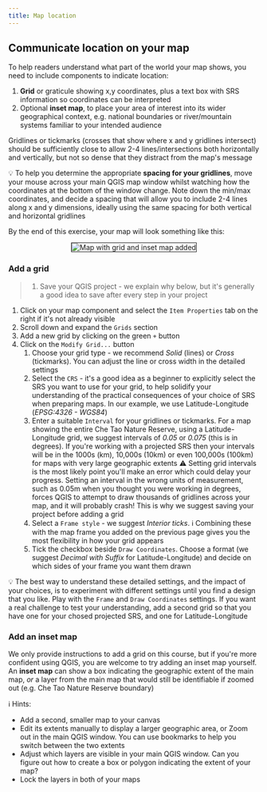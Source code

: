 ```yaml
---
title: Map location
---
```


## Communicate location on your map

To help readers understand what part of the world your map shows, you need to include components to indicate location:
1. **Grid** or graticule showing x,y coordinates, plus a text box with SRS information so coordinates can be interpreted
2. Optional **inset map**, to place your area of interest into its wider geographical context, e.g. national boundaries or river/mountain systems familiar to your intended audience

Gridlines or tickmarks (crosses that show where x and y gridlines intersect) should be sufficiently close to allow 2-4 lines/intersections both horizontally and vertically, but not so dense that they distract from the map's message

:bulb: To help you determine the appropriate **spacing for your gridlines**, move your mouse across your main QGIS map window whilst watching how the coordinates at the bottom of the window change.  Note down the min/max coordinates, and decide a spacing that will allow you to include 2-4 lines along x and y dimensions, ideally using the same spacing for both vertical and horizontal gridlines

By the end of this exercise, your map will look something like this:

<center><img style="border: 1px solid" src="{{site.baseurl}}/src/img/Map_Stage2_Grid.png" alt="Map with grid and inset map added"></center>

### Add a grid

> 1. Save your QGIS project - we explain why below, but it's generally a good idea to save after every step in your project
1. Click on your map component and select the `Item Properties` tab on the right if it's not already visible
2. Scroll down and expand the `Grids` section
3. Add a new grid by clicking on the green `+` button
4. Click on the `Modify Grid...` button
   1. Choose your grid type - we recommend *Solid* (lines) or *Cross* (tickmarks).  You can adjust the line or cross width in the detailed settings
   2. Select the `CRS` - it's a good idea as a beginner to explicitly select the SRS you want to use for your grid, to help solidify your understanding of the practical consequences of your choice of SRS when preparing maps.  In our example, we use Latitude-Longitude (*EPSG:4326 - WGS84*)
   3. Enter a suitable `Interval` for your gridlines or tickmarks.  For a map showing the entire Che Tao Nature Reserve, using a Latitude-Longitude grid, we suggest intervals of *0.05* or *0.075* (this is in degrees).  If you're working with a projected SRS then your intervals will be in the 1000s (km), 10,000s (10km) or even 100,000s (100km) for maps with very large geographic extents :warning: Setting grid intervals is the most likely point you'll make an error which could delay your progress.  Setting an interval in the wrong units of measurement, such as 0.05m when you thought you were working in degrees, forces QGIS to attempt to draw thousands of gridlines across your map, and it will probably crash!  This is why we suggest saving your project before adding a grid
   4. Select a `Frame style` - we suggest *Interior ticks*.  :information_source: Combining these with the map frame you added on the previous page gives you the most flexibility in how your grid appears 
   5. Tick the checkbox beside `Draw Coordinates`.  Choose a format (we suggest *Decimal with Suffix* for Latitude-Longitude) and decide on which sides of your frame you want them drawn 

:bulb: The best way to understand these detailed settings, and the impact of your choices, is to experiment with different settings until you find a design that you like.  Play with the `Frame` and `Draw Coordinates` settings.  If you want a real challenge to test your understanding, add a second grid so that you have one for your chosed projected SRS, and one for Latitude-Longitude

### Add an inset map

We only provide instructions to add a grid on this course, but if you're more confident using QGIS, you are welcome to try adding an inset map yourself.  An **inset map** can show a box indicating the geographic extent of the main map, *or* a layer from the main map that would still be identifiable if zoomed out (e.g. Che Tao Nature Reserve boundary)

:information_source: Hints:
- Add a second, smaller map to your canvas
- Edit its extents manually to display a larger geographic area, or Zoom out in the main QGIS window.  You can use bookmarks to help you switch between the two extents
- Adjust which layers are visible in your main QGIS window.  Can you figure out how to create a box or polygon indicating the extent of your map?
- Lock the layers in both of your maps


<!-- Relate back to extent? -->

